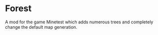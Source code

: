 Forest
======

A mod for the game Minetest which adds numerous trees and completely change the default map generation.
